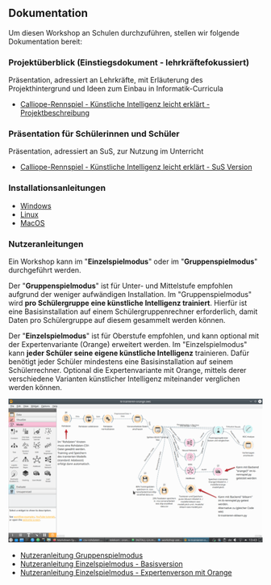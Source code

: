 ## Dokumentation

Um diesen Workshop an Schulen durchzuführen, stellen wir folgende Dokumentation bereit:

### Projektüberblick (Einstiegsdokument - lehrkräftefokussiert)

Präsentation, adressiert an Lehrkräfte, mit Erläuterung des Projekthintergrund und Ideen zum Einbau in Informatik-Curricula
* [Calliope-Rennspiel - Künstliche Intelligenz leicht erklärt - Projektbeschreibung](./Calliope-Rennspiel%20-%20Künstliche%20Intelligenz%20leicht%20erklärt%20-%20Projektbeschreibung.pdf)

### Präsentation für Schülerinnen und Schüler

Präsentation, adressiert an SuS, zur Nutzung im Unterricht
* [Calliope-Rennspiel - Künstliche Intelligenz leicht erklärt - SuS Version](./Calliope-Rennspiel%20-%20Künstliche%20Intelligenz%20leicht%20erklärt%20-%20SuS%20Version.pdf)

### Installationsanleitungen
* [Windows](./INSTALL-Win.md)
* [Linux](./INSTALL-Lin.md)
* [MacOS](./INSTALL-Mac.md)

### Nutzeranleitungen

Ein Workshop kann im "__Einzelspielmodus__" oder im "__Gruppenspielmodus__" durchgeführt werden.

Der "__Gruppenspielmodus__" ist für Unter- und Mittelstufe empfohlen aufgrund der weniger aufwändigen Installation. Im "Gruppenspielmodus" wird __pro Schülergruppe eine künstliche Intelligenz trainiert__. Hierfür ist eine Basisinstallation auf einem Schülergruppenrechner erforderlich, damit Daten pro Schülergruppe auf diesem gesammelt werden können.

Der "__Einzelspielmodus__" ist für Oberstufe empfohlen, und kann optional mit der Expertenvariante (Orange) erweitert werden. Im "Einzelspielmodus" kann __jeder Schüler seine eigene künstliche Intelligenz__ trainieren. Dafür benötigt jeder Schüler mindestens eine Basisinstallation auf seinem Schülerrechner. Optional die Expertenvariante mit Orange, mittels derer verschiedene Varianten künstlicher Intelligenz miteinander verglichen werden können.

![Expertenvariante mit Orange](./ki-trainieren-orange.png)

* [Nutzeranleitung Gruppenspielmodus](./Nutzeranleitung-Gruppenspielmodus.md)
* [Nutzeranleitung Einzelspielmodus - Basisversion](./Nutzeranleitung-Einzelspielmodus.md)
* [Nutzeranleitung Einzelspielmodus - Expertenverson mit Orange](./Nutzeranleitung-Einzelspielmodus-Orange.md)
